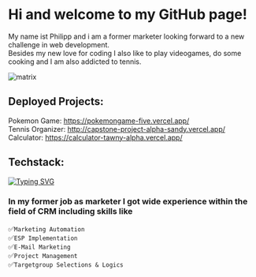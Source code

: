 # Hi and welcome to my GitHub page!

My name ist Philipp and i am a former marketer looking forward to a new challenge in web development.<br>
Besides my new love for coding I also like to play videogames, do some cooking and I am also addicted to tennis.

![matrix](https://media3.giphy.com/media/A06UFEx8jxEwU/giphy.gif?cid=ecf05e47t5im6ir60nmaiuhd2uax01qr8yurgsw9gvhvqtkx&rid=giphy.gif&ct=g "That´s how I feel :D")



## Deployed Projects:

Pokemon Game: https://pokemongame-five.vercel.app/<br>
Tennis Organizer: http://capstone-project-alpha-sandy.vercel.app/<br>
Calculator: https://calculator-tawny-alpha.vercel.app/

## Techstack:
[![Typing SVG](https://readme-typing-svg.herokuapp.com?font=Fira+Code&size=16&duration=650&pause=400&color=F7F7F7&width=435&lines=HTML;CSS;JavaScript;React;Next.js;Zustand;mongoose;MongoDB)](https://git.io/typing-svg)


### In my former job as marketer I got wide experience within the field of CRM including skills like


:white_check_mark:`Marketing Automation`<br>
:white_check_mark:`ESP Implementation`<br>
:white_check_mark:`E-Mail Marketing`<br>
:white_check_mark:`Project Management`<br>
:white_check_mark:`Targetgroup Selections & Logics`
